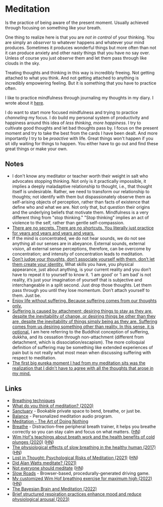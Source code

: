 # Meditation

Is the practice of being aware of the present moment. Usually achieved through focusing on something like your breath.

One thing to realize here is that you are _not in control_ of your thinking. You are simply an _observer_ to whatever happens and whatever your mind produces. Sometimes it produces wonderful things but more often than not it can produce anxiety and other nasty things that you have no say over. Unless of course you just _observe_ them and let them pass through like clouds in the sky.

Treating thoughts and thinking in this way is incredibly freeing. Not getting attached to what you think. And not getting attached to anything is incredibly empowering feeling. But it is something that you have to practice often.

I like to practice mindfulness through journaling my thoughts in my diary. I wrote about it [here](../life/journaling.md).

I do want to start more focused mindfulness and trying to practice _channeling_ my focus. I do build my personal system of productivity and happiness around this idea of _less thinking, more happiness_. I try to cultivate good thoughts and let bad thoughts pass by. I focus on the present moment and try to take the best from the cards I have been dealt. And more importantly I try to be _proactive_ with life. Great things won't happen if you sit idly waiting for things to happen. You either have to go out and find these great things or make your own.

## Notes

- I don't know any meditator or teacher worth their weight in salt who advocates stopping thinking. Not only is it practically impossible, it implies a deeply maladaptive relationship to thought, i.e., that thought itself is undesirable. Rather, we need to transform our relationship to thoughts; not identify with them but dispassionately observe them as self-arising objects of perception, rather than facts of existence that define who and what we are. Not only that, but question their origins and the underlying beliefs that motivate them. Mindfulness is a very different thing from "stop thinking." "Stop thinking" implies an act of violence to the self, rather than gentle self-compassion.
- [There are no secrets. There are no shortcuts. You literally just practice for years and years and years and years.](https://www.reddit.com/r/Buddhism/comments/6v5dg5/how_do_i_enter_all_the_four_jhanas/dlxpy6w/)
- If the mind is concentrated, we do not hear sounds, we do not see anything all our senses are in abeyance. External sounds, external vision, all external sense perceptions, therefore, can be overcome by concentration; and intensity of concentration leads to meditation.
- [Don’t judge your thoughts, don’t associate yourself with them, don’t let them create your identity.](https://www.reddit.com/r/Meditation/comments/a0ruoj/i_just_had_an_epiphany/) What skills you have, you physical appearance, just about anything, is your current reality and you don’t have to repeat it to yourself to know it. ‘I am good’ or ‘I am bad’ is not reality, it’s just your imagination of yourself that is subjective and interchangeable in a split second. Just drop those thoughts. Let them pass through you until they lose momentum. Don’t attach yourself to them. Just be.
- [Enjoy life without suffering. Because suffering comes from our thoughts only.](https://www.reddit.com/r/Meditation/comments/a0ruoj/i_just_had_an_epiphany/)
- [Suffering is caused by attachment; desiring things to stay as they are, despite the inevitability of change, or desiring things be other than they are, despite the inevitability of things simply being as they are. Suffering comes from us desiring something other than reality. In this sense, it is optional.](https://www.reddit.com/r/Meditation/comments/a0ruoj/i_just_had_an_epiphany/) I am here referring to the Buddhist conception of suffering, dukkha, and its cessation through non-attachment (different from detachment, which is dissociation/escapism). The more colloquial definition of suffering may be something like extended experiences of pain but is not really what most mean when discussing suffering with respect to meditation.
- [The first big eureka moment I had from my meditation sits was the realization that I didn't have to agree with all the thoughts that arose in my mind.](https://www.reddit.com/r/Meditation/comments/n13s3x/dont_buy_into_your_thoughts/)

## Links

- [Breathing techniques](https://www.reddit.com/r/Psychonaut/comments/6y21cf/does_anyone_know_any_effective_breathing/)
- [What do you think of meditation? (2020)](https://www.reddit.com/r/RationalPsychonaut/comments/eo9nt2/what_do_you_think_of_meditation/)
- [Sanctuary](https://www.meetsanctuary.com/) - Bookable private space to bend, breathe, or just be.
- [Balance](https://www.balanceapp.com/) - Personalized meditation audio program.
- [Meditation - The Art of Doing Nothing](https://threader.app/thread/1261481222359801856)
- [Breathe](https://github.com/filipeisho/breathe/) - Distraction-free peripheral breath trainer, it helps you breathe correctly so you can stay calm and focus on what matters. ([HN](https://news.ycombinator.com/item?id=24008678))
- [Wim Hof's teachings about breath work and the health benefits of cold plunges (2020)](https://www.outsideonline.com/2417379/wim-hof-method) ([HN](https://news.ycombinator.com/item?id=24772352))
- [The physiological effects of slow breathing in the healthy human (2017)](https://breathe.ersjournals.com/content/13/4/298) ([HN](https://news.ycombinator.com/item?id=24857356))
- [Lost in Thought: Psychological Risks of Meditation (2021)](https://harpers.org/archive/2021/04/lost-in-thought-psychological-risks-of-meditation/) ([HN](https://news.ycombinator.com/item?id=26485608))
- [Did Alan Watts meditate? (2021)](https://www.reddit.com/r/AlanWatts/comments/m9w8wy/did_alan_watts_meditate/)
- [Not everyone should meditate](https://www.joshcsimmons.com/posts/no-not-everyone-should-meditate) ([HN](https://news.ycombinator.com/item?id=30532386))
- [Slow Roads](http://slowroads.io/) - Browser-based, procedurally-generated driving game.
- [My customized Wim Hof breathing exercise for maximum high (2022)](https://ugjka.net/blog/breathwork/2022/07/30/wim-hof-breathing-customized/) ([HN](https://news.ycombinator.com/item?id=32285113))
- [The Bayesian Brain and Meditation (2022)](https://www.youtube.com/watch?v=Eg3cQXf4zSE)
- [Brief structured respiration practices enhance mood and reduce physiological arousal (2023)](<https://www.cell.com/cell-reports-medicine/fulltext/S2666-3791(22)00474-8>)
